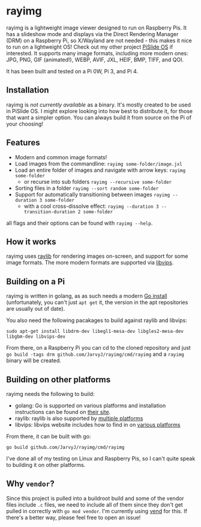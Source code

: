 # rayimg

rayimg is a lightweight image viewer designed to run on Raspberry Pis. It has a slideshow mode and displays via the Direct Rendering Manager (DRM) on a Raspberry Pi, so X/Wayland are not needed - this makes it nice to run on a lightweight OS! Check out my other project [PiSlide OS](https://github.com/JarvyJ/pislide-os) if interested. It supports many image formats, including more modern ones: JPG, PNG, GIF (animated!), WEBP, AVIF, JXL, HEIF, BMP, TIFF, and QOI.

It has been built and tested on a Pi 0W, Pi 3, and Pi 4.

## Installation
rayimg is _not currently available_ as a binary. It's mostly created to be used in PiSlide OS. I might explore looking into how best to distribute it, for those that want a simpler option. You can always build it from source on the Pi of your choosing!

## Features
- Modern and common image formats!
- Load images from the commandline: `rayimg some-folder/image.jxl`
- Load an entire folder of images and navigate with arrow keys: `rayimg some-folder`
  - or recurse into sub folders `rayimg --recursive some-folder`
- Sorting files in a folder `rayimg --sort random some-folder`
- Support for automatically transitioning between images `rayimg --duration 3 some-folder`
  - with a cool cross-dissolve effect: `rayimg --duration 3 --transition-duration 2 some-folder`

all flags and their options can be found with `rayimg --help`.

## How it works
rayimg uses [raylib](https://www.raylib.com/) for rendering images on-screen, and support for some image formats. The more modern formats are supported via [libvips](https://www.libvips.org/).

## Building on a Pi
rayimg is written in golang, as as such needs a modern [Go install](https://go.dev/doc/install) (unfortunately, you can't just `apt get` it, the version in the apt repositories are usually out of date).

You also need the following pacakages to build against raylib and libvips:
```
sudo apt-get install libdrm-dev libegl1-mesa-dev libgles2-mesa-dev libgbm-dev libvips-dev
```

From there, on a Raspberry Pi you can cd to the cloned repository and just `go build -tags drm github.com/JarvyJ/rayimg/cmd/rayimg` and a `rayimg` binary will be created.

## Building on other platforms
rayimg needs the following to build:
- golang: Go is supported on various platforms and installation instructions can be found on [their site](https://go.dev/doc/install).
- raylib: raylib is also supported by [multiple platforms](https://www.raylib.com/#supported-platforms)
- libvips: libvips website includes how to find in on [various platforms](https://www.libvips.org/install.html)

From there, it can be built with go:
```
go build github.com/JarvyJ/rayimg/cmd/rayimg
```

I've done all of my testing on Linux and Raspberry Pis, so I can't quite speak to building it on other platforms.

## Why `vendor`?
Since this project is pulled into a buildroot build and some of the vendor files include `.c` files, we need to include all of them since they don't get pulled in correctly with `go mod vendor`. I'm currently using [vend](https://github.com/nomad-software/vend) for this. If there's a better way, please feel free to open an issue!
